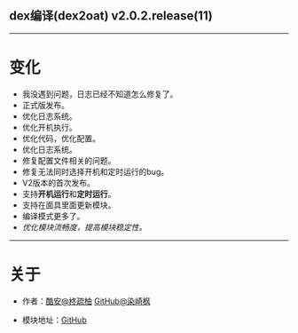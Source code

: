 
## dex编译(dex2oat) v2.0.2.release(11)

---

# 变化

- 我没遇到问题，日志已经不知道怎么修复了。
- 正式版发布。
- 优化日志系统。
- 优化开机执行。
- 优化代码，优化配置。
- 优化日志系统。
- 修复配置文件相关的问题。
- 修复无法同时选择开机和定时运行的bug。
- V2版本的首次发布。
- 支持**开机运行**和**定时运行**。
- 支持在面具里面更新模块。
- 编译模式更多了。
- *优化模块流畅度，提高模块稳定性。*

---

# 关于

- 作者：[酷安@柊疏柚](http://www.coolapk.com/u/11696005) [GitHub@染崎枫](https://github.com/SomesakiKaede)

- 模块地址：[GitHub](https://github.com/SomesakiKaede/Dex2oatRUN)

